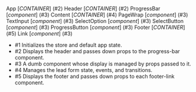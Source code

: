 
App [_CONTAINER_] (#2)
  Header [_CONTAINER_] (#2)
    ProgressBar [_component_] (#3)
  Content [_CONTAINER_] (#4)
    PageWrap [_component_] (#3)
    TextInput [_component_] (#3)
    SelectOption [_component_] (#3)
    SelectButton [_component_] (#3)
    ProgressButton [_component_] (#3)
  Footer [_CONTAINER_] (#5)
    Link [_component_] (#3)


- #1 Initializes the store and default app state.
- #2 Displays the header and passes down props to the progress-bar component.
- #3 A dumb component whose display is managed by props passed to it.
- #4 Manages the lead form state, events, and transitions.
- #5 Displays the footer and passes down props to each footer-link component.
